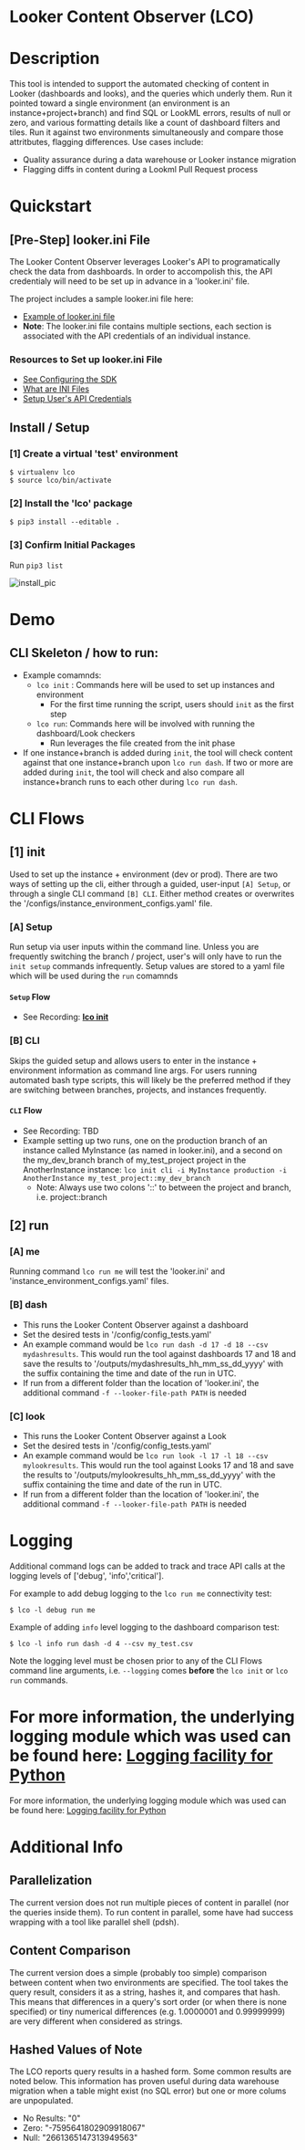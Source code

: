 # Looker Content Observer (LCO)

# Description
This tool is intended to support the automated checking of content in Looker (dashboards and looks), and the queries which underly them. Run it pointed toward a single environment (an environment is an instance+project+branch) and find SQL or LookML errors, results of null or zero, and various formatting details like a count of dashboard filters and tiles. Run it against two environments simultaneously and compare those attritbutes, flagging differences. Use cases include:
- Quality assurance during a data warehouse or Looker instance migration
- Flagging diffs in content during a Lookml Pull Request process

# Quickstart

## [Pre-Step] looker.ini File
The Looker Content Observer leverages Looker's API to programatically check the data from dashboards. In order to accompolish this, the API credentialy will need to be set up in advance in a 'looker.ini' file.

The project includes a sample looker.ini file here: 
 - [Example of looker.ini file](looker_example.ini)
 - **Note**: The looker.ini file contains multiple sections, each section is associated with the API credentials of an individual instance.


### Resources to Set up looker.ini File
- [See Configuring the SDK](https://developers.looker.com/api/getting-started)
- [What are INI Files](https://www.advancedinstaller.com/what-is-ini-file.html)
- [Setup User's API Credentials](https://cloud.google.com/looker/docs/api-auth)


## Install / Setup

### [1] Create a virtual 'test' environment
```
$ virtualenv lco   
$ source lco/bin/activate         
```

### [2] Install the 'lco' package
```
$ pip3 install --editable .  
```

### [3] Confirm Initial Packages
Run `pip3 list`

![install_pic](screenshots/fresh_install_pip_list.png)


# Demo 

## CLI Skeleton / how to run:
- Example comamnds: 
  - `lco init` : Commands here will be used to set up instances and environment
    - For the first time running the script, users should `init` as the first step
  - `lco run`: Commands here will be involved with running the dashboard/Look checkers
    - Run leverages the file created from the init phase 
- If one instance+branch is added during `init`, the tool will check content against that one instance+branch upon `lco run dash`. If two or more are added during `init`, the tool will check and also compare all instance+branch runs to each other during `lco run dash`.



# CLI Flows

## [1] init 
Used to set up the instance + environment (dev or prod). There are two ways of setting up the cli, either through a guided, user-input `[A] Setup`, or through a single CLI command `[B] CLI`. Either method creates or overwrites the '/configs/instance_environment_configs.yaml' file.

### [A] Setup
Run setup via user inputs within the command line. Unless you are frequently switching the branch / project, user's will only have to run the `init setup` commands infrequently. Setup values are stored to a yaml file which will be used during the `run` comamnds

#### `Setup` Flow


- See Recording: **[lco init](https://github.com/looker_open_source/looker_content_observer/screenshots/init_two_ways_for_LCO.webm)**

### [B] CLI
Skips the guided setup and allows users to enter in the instance + environment information as command line args. For users running automated bash type scripts, this will likely be the preferred method if they are switching between branches, projects, and instances frequently.

####  `CLI` Flow
- See Recording: TBD
- Example setting up two runs, one on the production branch of an instance called MyInstance (as named in looker.ini), and a second on the my_dev_branch branch of my_test_project project in the AnotherInstance instance: 
`lco init cli -i MyInstance production -i AnotherInstance my_test_project::my_dev_branch `
  - Note: Always use two colons '::' to between the project and branch, i.e. project::branch

## [2] run

### [A] me
Running command `lco run me` will test the 'looker.ini' and 'instance_environment_configs.yaml' files. 

### [B] dash
- This runs the Looker Content Observer against a dashboard
- Set the desired tests in '/config/config_tests.yaml'
- An example command would be `lco run dash -d 17 -d 18 --csv mydashresults`. This would run the tool against dashboards 17 and 18 and save the results to '/outputs/mydashresults_hh_mm_ss_dd_yyyy' with the suffix containing the time and date of the run in UTC.
- If run from a different folder than the location of 'looker.ini', the additional command `-f --looker-file-path PATH` is needed 

### [C] look
- This runs the Looker Content Observer against a Look
- Set the desired tests in '/config/config_tests.yaml'
- An example command would be `lco run look -l 17 -l 18 --csv mylookresults`. This would run the tool against Looks 17 and 18 and save the results to '/outputs/mylookresults_hh_mm_ss_dd_yyyy' with the suffix containing the time and date of the run in UTC.
- If run from a different folder than the location of 'looker.ini', the additional command `-f --looker-file-path PATH` is needed 

# Logging
Additional command logs can be added to track and trace API calls at the logging levels of ['debug', 'info','critical']. 

For example to add debug logging to the `lco run me` connectivity test: 
```
$ lco -l debug run me         
```

Example of adding `info` level logging to the dashboard comparison test:
```
$ lco -l info run dash -d 4 --csv my_test.csv         
```

Note the logging level must be chosen prior to any of the CLI Flows command line arguments, i.e. `--logging` comes **before** the `lco init` or `lco run` commands.

For more information, the underlying logging module which was used can be found here: [Logging facility for Python](https://docs.python.org/3/library/logging.html)
=======
For more information, the underlying logging module which was used can be found here: [Logging facility for Python](https://docs.python.org/3/library/logging.html)

# Additional Info

## Parallelization 
The current version does not run multiple pieces of content in parallel (nor the queries inside them). To run content in parallel, some have had success wrapping with a tool like parallel shell (pdsh).

## Content Comparison
The current version does a simple (probably too simple) comparison between content when two environments are specified. The tool takes the query result, considers it as a string, hashes it, and compares that hash. This means that differences in a query's sort order (or when there is none specified) or tiny numerical differences (e.g. 1.0000001 and 0.99999999) are very different when considered as strings.

## Hashed Values of Note
The LCO reports query results in a hashed form. Some common results are noted below. This information has proven useful during data warehouse migration when a table might exist (no SQL error) but one or more colums are unpopulated. 
- No Results: "0"
- Zero: "-7595641802909918067"
- Null: "2661365147313949563"

